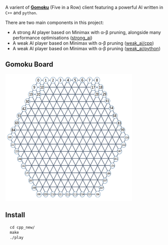 A varient of [**Gomoku**](https://en.wikipedia.org/wiki/Gomoku) (Five in a Row) client featuring a powerful AI written in `C++` and `python`.

There are two main components in this project:

* A strong AI player based on Minimax with α-β pruning, alongside many performance optimisations ([strong_ai](strong_ai))
* A weak AI player based on Minimax with α-β pruning ([weak_ai/cpp](weak_ai/cpp))
* A weak AI player based on Minimax with α-β pruning ([weak_ai/python](weak_ai/python))

##  Gomoku Board
<p aligm="center"><img width="400" height="400" src="board.png"/></p>


## Install
```
  cd cpp_new/
  make
  ./play
``` 


